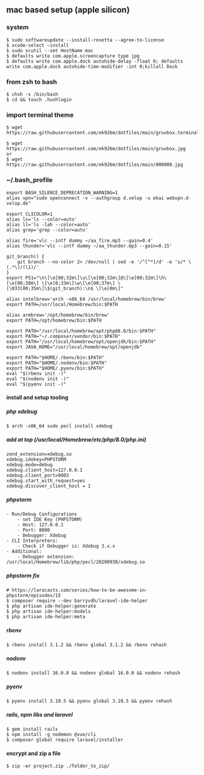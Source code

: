 ## mac based setup (apple silicon)

### system
    $ sudo softwareupdate --install-rosetta --agree-to-license
    $ xcode-select –install
    $ sudo scutil --set HostName mac
    $ defaults write com.apple.screencapture type jpg
    $ defaults write com.apple.dock autohide-delay -float 0; defaults write com.apple.dock autohide-time-modifier -int 0;killall Dock
    
### from zsh to bash
    $ chsh -s /bin/bash
    $ cd && touch .hushlogin

### import terminal theme
    $ wget https://raw.githubusercontent.com/ek926m/dotfiles/main/gruvbox.terminal
    
    $ wget https://raw.githubusercontent.com/ek926m/dotfiles/main/gruvbox.jpg
    or
    $ wget https://raw.githubusercontent.com/ek926m/dotfiles/main/000000.jpg

### ~/.bash_profile
    export BASH_SILENCE_DEPRECATION_WARNING=1
    alias vpn="sudo openconnect -v --authgroup d.velop -u ekai webvpn.d-velop.de"

    export CLICOLOR=1
    alias ls='ls --color=auto'
    alias ll='ls -lah --color=auto'
    alias grep='grep --color=auto'
    
    alias fire='vlc --intf dummy ~/aa_fire.mp3 --gain=0.4'
    alias thunder='vlc --intf dummy ~/aa_thunder.mp3 --gain=0.15'

    git_branch() {
        git branch --no-color 2> /dev/null | sed -e '/^[^*]/d' -e 's/* \(.*\)/(\1)/'
    }
    export PS1="\n\[\e[00;32m\]\u\[\e[00;32m\]@\[\e[00;32m\]\h\[\e[00;38m\] \[\e[0;33m\]\w\[\e[00;37m\] \[\033[00;35m\]\$(git_branch):\n$ \[\e[0m\]"

    alias intelbrew='arch -x86_64 /usr/local/homebrew/bin/brew'
    export PATH=/usr/local/Homebrew/bin:$PATH
    
    alias armbrew='/opt/homebrew/bin/brew'
    export PATH=/opt/homebrew/bin:$PATH
    
    export PATH="/usr/local/homebrew/opt/php@8.0/bin:$PATH"
    export PATH="~/.composer/vendor/bin:$PATH"
    export PATH="/usr/local/homebrew/opt/openjdk/bin:$PATH"
    export JAVA_HOME="/usr/local/homebrew/opt/openjdk"
    
    export PATH="$HOME/.rbenv/bin:$PATH"
    export PATH="$HOME/.nodenv/bin:$PATH"
    export PATH="$HOME/.pyenv/bin:$PATH"
    eval "$(rbenv init -)"
    eval "$(nodenv init -)"
    eval "$(pyenv init -)"
 
#### install and setup tooling
##### php xdebug
    $ arch -x86_64 sudo pecl install xdebug
##### add at top (/usr/local/Homebrew/etc/php/8.0/php.ini)
    zend_extension=xdebug.so
    xdebug.idekey=PHPSTORM
    xdebug.mode=debug
    xdebug.client_host=127.0.0.1
    xdebug.client_port=9003
    xdebug.start_with_request=yes
    xdebug.discover_client_host = 1
##### phpstorm
    - Run/Debug Configurations
        - set IDE Key (PHPSTORM)
        - Host: 127.0.0.1
        - Port: 8000
        - Debugger: Xdebug
    - CLI Interpreters:
        - Check if Debugger is: Xdebug 3.x.x
    - Additional:
        - Debugger extension: /usr/local/Homebrew/lib/php/pecl/20200930/xdebug.so
##### phpstorm fix
    # https://laracasts.com/series/how-to-be-awesome-in-phpstorm/episodes/15
    $ composer require --dev barryvdh/laravel-ide-helper
    $ php artisan ide-helper:generate
    $ php artisan ide-helper:models
    $ php artisan ide-helper:meta
##### rbenv
    $ rbenv install 3.1.2 && rbenv global 3.1.2 && rbenv rehash
##### nodenv
    $ nodenv install 16.0.0 && nodenv global 16.0.0 && nodenv rehash
##### pyenv
    $ pyenv install 3.10.5 && pyenv global 3.10.5 && pyenv rehash
##### rails, npm libs and laravel
    $ gem install rails
    $ npm install -g nodemon @vue/cli    
    $ composer global require laravel/installer
    
#### encrypt and zip a file
    $ zip -er project.zip ./folder_to_zip/
    

